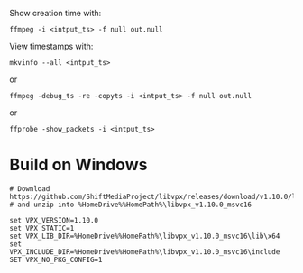 Show creation time with:

    ffmpeg -i <intput_ts> -f null out.null

View timestamps with:

    mkvinfo --all <intput_ts>

or

    ffmpeg -debug_ts -re -copyts -i <intput_ts> -f null out.null

or

    ffprobe -show_packets -i <intput_ts>

# Build on Windows

```
# Download https://github.com/ShiftMediaProject/libvpx/releases/download/v1.10.0/libvpx_v1.10.0_msvc16.zip
# and unzip into %HomeDrive%%HomePath%\libvpx_v1.10.0_msvc16

set VPX_VERSION=1.10.0
set VPX_STATIC=1
set VPX_LIB_DIR=%HomeDrive%%HomePath%\libvpx_v1.10.0_msvc16\lib\x64
set VPX_INCLUDE_DIR=%HomeDrive%%HomePath%\libvpx_v1.10.0_msvc16\include
SET VPX_NO_PKG_CONFIG=1
```
